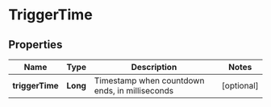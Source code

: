 
# TriggerTime

## Properties

Name | Type | Description | Notes
------------ | ------------- | ------------- | -------------
**triggerTime** | **Long** | Timestamp when countdown ends, in milliseconds |  [optional]

